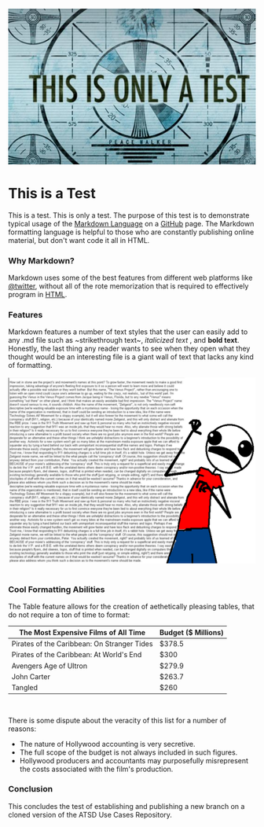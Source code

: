 ![test](Images/test1.jpg)
# This is a Test <br>
This is a test. This is only a test. The purpose of this test is to demonstrate typical usage of the [Markdown Language](http://www.markdowntutorial.com/) on a [GitHub](www.github.com) page. The Markdown formatting language is helpful to those
who are constantly publishing online material, but don't want code it all in HTML. <br>
### Why Markdown? <br>
Markdown uses some of the best features from different web platforms like [@twitter](www.twitter.com), without all of the
rote memorization that is required to effectively program in [HTML](http://www.ascii.cl/htmlcodes.htm). <br>
### Features <br>
Markdown features a number of text styles that the user can easily add to any .md file such as ~strikethrough text~, _italicized text_ , and **bold text**. Honestly, the last thing any reader wants to see when they open what they thought would be an interesting file is a giant wall of text that lacks any kind of formatting. <br><br>
![walloftext](Images/Test2.png) <br><br>

### Cool Formatting Abilities <br>
The Table feature allows for the creation of aethetically pleasing tables, that do not require a ton of time to format: <br>

The Most Expensive Films of All Time | Budget ($ Millions)
-------|-------
Pirates of the Caribbean: On Stranger Tides | $378.5
Pirates of the Caribbean: At World's End | $300
Avengers Age of Ultron | $279.9
John Carter | $263.7
Tangled | $260

<br>

There is some dispute about the veracity of this list for a number of reasons:
* The nature of Hollywood accounting is very secretive.
* The full scope of the budget is not always included in such figures.
* Hollywood producers and accountants may purposefully misrepresent the costs associated with the film's production.

### Conclusion <br>
This concludes the test of establishing and publishing a new branch on a cloned version of the ATSD Use Cases Repository.
